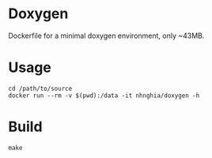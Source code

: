 # Doxygen

Dockerfile for a minimal doxygen environment, only ~43MB.

# Usage

```
cd /path/to/source
docker run --rm -v $(pwd):/data -it nhnghia/doxygen -h
```

# Build

```
make
```

